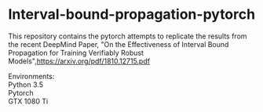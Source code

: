 # Interval-bound-propagation-pytorch
This repository contains the pytorch attempts to replicate the results from the recent DeepMind Paper, "On the Effectiveness of Interval Bound Propagation for Training Verifiably Robust Models",https://arxiv.org/pdf/1810.12715.pdf  
  
Environments:  
Python 3.5  
Pytorch  
GTX 1080 Ti  


